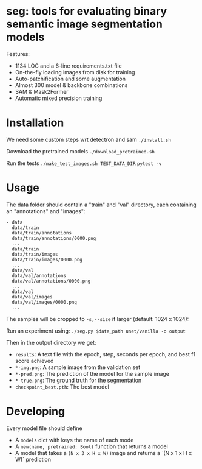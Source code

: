 # seg: tools for evaluating binary semantic image segmentation models

Features:
  - 1134 LOC and a 6-line requirements.txt file
  - On-the-fly loading images from disk for training
  - Auto-patchification and some augmentation
  - Almost 300 model \& backbone combinations
  - SAM \& Mask2Former
  - Automatic mixed precision training

# Installation
We need some custom steps wrt detectron and sam
`./install.sh`

Download the pretrained models
`./download_pretrained.sh`

Run the tests
`./make_test_images.sh TEST_DATA_DIR`
`pytest -v`

# Usage
The data folder should contain a "train" and "val" directory, each containing an
"annotations" and "images":
```
- data
  data/train
  data/train/annotations
  data/train/annotations/0000.png
  ...
  data/train
  data/train/images
  data/train/images/0000.png
  ...
  data/val
  data/val/annotations
  data/val/annotations/0000.png
  ...
  data/val
  data/val/images
  data/val/images/0000.png
  ...
```

The samples will be cropped to `-s,--size` if larger (default: 1024 x 1024):

Run an experiment using:
`./seg.py $data_path unet/vanilla -o output`

Then in the output directory we get:
- `results`: A text file with the epoch, step, seconds per epoch,
  and best f1 score achieved
- `*-img.png`: A sample image from the validation set
- `*-pred.png`: The prediction of the model for the sample image
- `*-true.png`: The ground truth for the segmentation
- `checkpoint_best.pth`: The best model

# Developing
Every model file should define
 - A `models` dict with keys the name of each mode
 - A `new(name, pretrained: Bool)` function that returns a model
 - A model that takes a `(N x 3 x H x W)` image and returns a
   `(N x 1 x H x W)´ prediction
